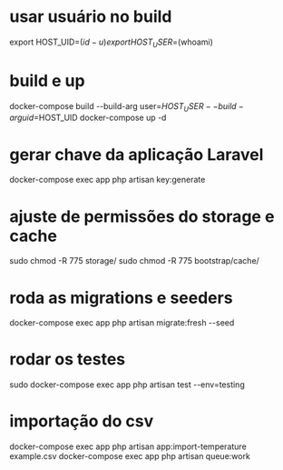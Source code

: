 # usar usuário no build
export HOST_UID=$(id -u)
export HOST_USER=$(whoami)

# build e up
docker-compose build --build-arg user=$HOST_USER --build-arg uid=$HOST_UID
docker-compose up -d

# gerar chave da aplicação Laravel
docker-compose exec app php artisan key:generate

# ajuste de permissões do storage e cache
sudo chmod -R 775 storage/
sudo chmod -R 775 bootstrap/cache/

# roda as migrations e seeders
docker-compose exec app php artisan migrate:fresh --seed

# rodar os testes
sudo docker-compose exec app php artisan test --env=testing

# importação do csv
docker-compose exec app php artisan app:import-temperature example.csv
docker-compose exec app php artisan queue:work